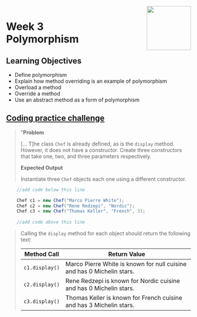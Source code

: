 <a href="../">
  <img src="/img/Object_Oriented_Java_Inheritance_and_Encapsulation_logo.avif" width="120" align="right">
</a>

# Week 3 <br> Polymorphism

## Learning Objectives
- Define polymorphism
- Explain how method overriding is an example of polymorphism
- Overload a method
- Override a method
- Use an abstract method as a form of polymorphism

## [Coding practice challenge](./LabChallenge.java)

>"**Problem**
>
>\[... T\]he class `Chef` is already defined, as is the `display` method. However, it does not have a constructor. Create three constructors that take one, two, and three parameters respectively.
>
>**Expected Output**
>
>Instantiate three `Chef` objects each one using a different constructor.
```java
    //add code below this line

    Chef c1 = new Chef("Marco Pierre White");
    Chef c2 = new Chef("Rene Redzepi", "Nordic");
    Chef c3 = new Chef("Thomas Keller", "French", 3);
    
    //add code above this line
```
> Calling the `display` method for each object should return the following text:
> 
>| Method Call    | Return Value                                                           | 
>|----------------|------------------------------------------------------------------------|
>| `c1.display()` | Marco Pierre White is known for null cuisine and has 0 Michelin stars. | 
>| `c2.display()` | Rene Redzepi is known for Nordic cuisine and has 0 Michelin stars.     | 
>| `c3.display()` | Thomas Keller is known for French cuisine and has 3 Michelin stars.    |
